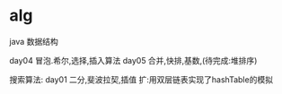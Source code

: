# alg
java 数据结构

day04 冒泡.希尔,选择,插入算法
day05 合并,快排,基数,(待完成:堆排序)

搜索算法:
day01 二分,斐波拉契,插值 
      扩:用双层链表实现了hashTable的模拟
